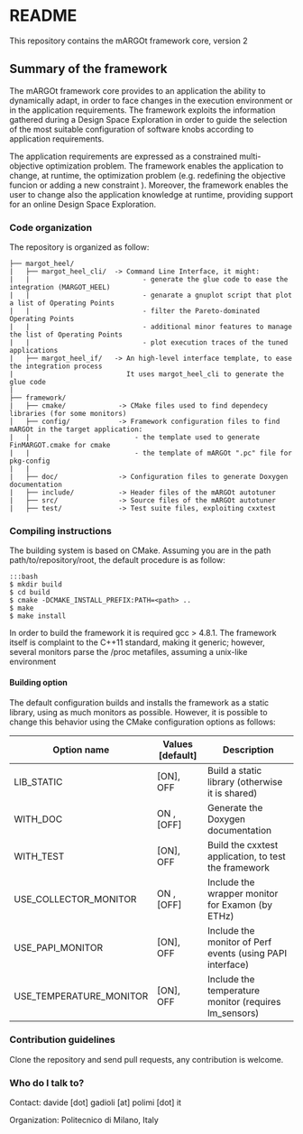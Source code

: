 # README
This repository contains the mARGOt framework core, version 2

## Summary of the framework

The mARGOt framework core provides to an application the ability to dynamically adapt, in order to face changes in the execution environment or in the application requirements. The framework exploits the information gathered during a Design Space Exploration in order to guide the selection of the most suitable configuration of software knobs according to application requirements.

The application requirements are expressed as a constrained multi-objective optimization problem. The framework enables the application to change, at runtime, the optimization problem (e.g. redefining the objective funcion or adding a new constraint ). Moreover, the framework enables the user to change also the application knowledge at runtime, providing support for an online Design Space Exploration.

### Code organization

The repository is organized as follow:
```
├── margot_heel/
|   ├── margot_heel_cli/  -> Command Line Interface, it might:
|   |                            - generate the glue code to ease the integration (MARGOT_HEEL)
|   |                            - genarate a gnuplot script that plot a list of Operating Points
|   |                            - filter the Pareto-dominated Operating Points
|   |                            - additional minor features to manage the list of Operating Points
|   |                            - plot execution traces of the tuned applications
|   ├── margot_heel_if/   -> An high-level interface template, to ease the integration process
|                            It uses margot_heel_cli to generate the glue code
|
├── framework/
|   ├── cmake/             -> CMake files used to find dependecy libraries (for some monitors)
│   ├── config/            -> Framework configuration files to find mARGOt in the target application:
|   |                          - the template used to generate FinMARGOT.cmake for cmake
|   |                          - the template of mARGOt ".pc" file for pkg-config
|   |
|   ├── doc/               -> Configuration files to generate Doxygen documentation
|   ├── include/           -> Header files of the mARGOt autotuner
|   ├── src/               -> Source files of the mARGOt autotuner
|   ├── test/              -> Test suite files, exploiting cxxtest
```

### Compiling instructions
The building system is based on CMake. Assuming you are in the path path/to/repository/root, the default procedure is as follow:
~~~
:::bash
$ mkdir build
$ cd build
$ cmake -DCMAKE_INSTALL_PREFIX:PATH=<path> ..
$ make
$ make install
~~~
In order to build the framework it is required gcc > 4.8.1.
The framework itself is complaint to the C++11 standard, making it generic; however, several monitors parse the /proc metafiles, assuming a unix-like environment


#### Building option
The default configuration builds and installs the framework as a static library, using as much monitors as possible.
However, it is possible to change this behavior using the CMake configuration options as follows:

| Option name              |  Values [default]  | Description                                                 |
|--------------------------|--------------------|-------------------------------------------------------------|
| LIB_STATIC               |  [ON],  OFF        | Build a static library (otherwise it is shared)             |
| WITH_DOC                 |   ON , [OFF]       | Generate the Doxygen documentation                          |
| WITH_TEST                |  [ON],  OFF        | Build the cxxtest application, to test the framework        |
| USE_COLLECTOR_MONITOR    |   ON , [OFF]       | Include the wrapper monitor for Examon (by ETHz)            |
| USE_PAPI_MONITOR         |  [ON],  OFF        | Include the monitor of Perf events (using PAPI interface)   |
| USE_TEMPERATURE_MONITOR  |  [ON],  OFF        | Include the temperature monitor (requires lm_sensors)       |


### Contribution guidelines
Clone the repository and send pull requests, any contribution is welcome.

### Who do I talk to?
Contact: davide [dot] gadioli [at] polimi [dot] it

Organization: Politecnico di Milano, Italy
